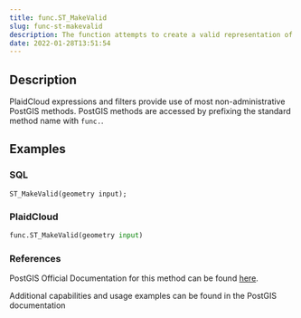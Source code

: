 ```yaml
---
title: func.ST_MakeValid
slug: func-st-makevalid
description: The function attempts to create a valid representation of a given invalid geometry without losing any of the input vertices
date: 2022-01-28T13:51:54
---
```



## Description


PlaidCloud expressions and filters provide use of most non-administrative PostGIS methods. PostGIS methods are accessed by prefixing the standard method name with `func.`.



## Examples


### SQL



```
ST_MakeValid(geometry input);
```


### PlaidCloud



```python
func.ST_MakeValid(geometry input)
```


### References


PostGIS Official Documentation for this method can be found [here](https://postgis.net/docs/manual-3.1/ST_MakeValid.html).



Additional capabilities and usage examples can be found in the PostGIS documentation

